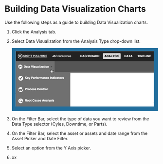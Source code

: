 # Building Data Visualization Charts

 Use the following steps as a guide to building Data Visualization charts.
 
 1. Click the Analysis tab.
 2. Select Data Visualization from the Analysis Type drop-down list.
 
    ![](analysisTabDataVisOption.png)
 
 4. On the Filter Bar, select the type of data you want to review from the Data Type selector (Cyles, Downtime, or Parts).
 5. On the Filter Bar, select the asset or assets and date range from the Asset Picker and Date Filter.
 3. Select an option from the Y Axis picker. 
 4. xx